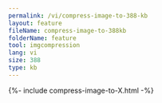 ```yaml
---
permalink: /vi/compress-image-to-388-kb
layout: feature
fileName: compress-image-to-388kb
folderName: feature
tool: imgcompression
lang: vi
size: 388
type: kb
---
```


{%- include compress-image-to-X.html -%}
